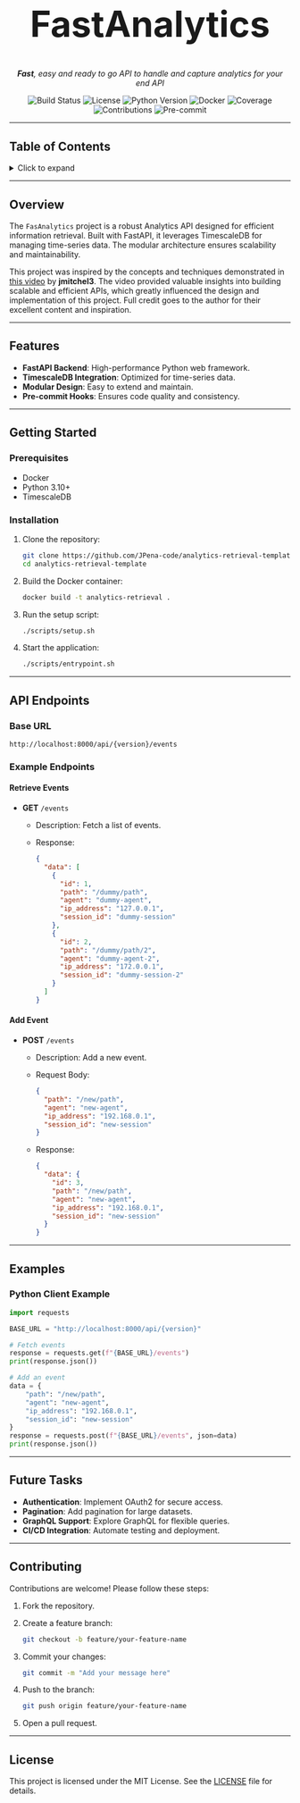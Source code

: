 <div align="center">
    <h1 style="font-size: 64px">FastAnalytics</h1>
    <p style="font-style: italic">
        <strong>Fast</strong>, easy and ready to go API to handle and capture analytics for your end API
    </p>
    <img src="https://img.shields.io/github/actions/workflow/status/JPena-code/analytics-retrieval-template/ci.yml?branch=main" alt="Build Status">
    <img src="https://img.shields.io/github/license/JPena-code/analytics-retrieval-template" alt="License">
    <img src="https://img.shields.io/badge/python-3.10%2B-blue" alt="Python Version">
    <img src="https://img.shields.io/badge/docker-supported-blue" alt="Docker">
    <img src="https://img.shields.io/codecov/c/github/JPena-code/analytics-retrieval-template" alt="Coverage">
    <img src="https://img.shields.io/badge/contributions-welcome-brightgreen" alt="Contributions">
    <img src="https://img.shields.io/badge/pre--commit-enabled-brightgreen?logo=pre-commit" alt="Pre-commit">
</div>

---

## Table of Contents

<details>
<summary>Click to expand</summary>

- [Table of Contents](#table-of-contents)
- [Overview](#overview)
- [Features](#features)
- [Getting Started](#getting-started)
  - [Prerequisites](#prerequisites)
  - [Installation](#installation)
- [API Endpoints](#api-endpoints)
  - [Base URL](#base-url)
  - [Example Endpoints](#example-endpoints)
    - [Retrieve Events](#retrieve-events)
    - [Add Event](#add-event)
- [Examples](#examples)
  - [Python Client Example](#python-client-example)
- [Future Tasks](#future-tasks)
- [Contributing](#contributing)
- [License](#license)

</details>

---

## Overview

The `FasAnalytics` project is a robust Analytics API designed for efficient information retrieval. Built with FastAPI, it leverages TimescaleDB for managing time-series data. The modular architecture ensures scalability and maintainability.

This project was inspired by the concepts and techniques demonstrated in [this video](https://www.youtube.com/watch?v=tiBeLLv5GJo&t=9420s) by **jmitchel3**. The video provided valuable insights into building scalable and efficient APIs, which greatly influenced the design and implementation of this project. Full credit goes to the author for their excellent content and inspiration.

---

## Features

- **FastAPI Backend**: High-performance Python web framework.
- **TimescaleDB Integration**: Optimized for time-series data.
- **Modular Design**: Easy to extend and maintain.
- **Pre-commit Hooks**: Ensures code quality and consistency.

---

## Getting Started

### Prerequisites

- Docker
- Python 3.10+
- TimescaleDB

### Installation

1. Clone the repository:

   ```bash
   git clone https://github.com/JPena-code/analytics-retrieval-template.git
   cd analytics-retrieval-template
   ```

2. Build the Docker container:

   ```bash
   docker build -t analytics-retrieval .
   ```

3. Run the setup script:

   ```bash
   ./scripts/setup.sh
   ```

4. Start the application:

   ```bash
   ./scripts/entrypoint.sh
   ```

---

## API Endpoints

### Base URL

```text
http://localhost:8000/api/{version}/events
```

### Example Endpoints

#### Retrieve Events

- **GET** `/events`
  - Description: Fetch a list of events.
  - Response:

    ```json
    {
      "data": [
        {
          "id": 1,
          "path": "/dummy/path",
          "agent": "dummy-agent",
          "ip_address": "127.0.0.1",
          "session_id": "dummy-session"
        },
        {
          "id": 2,
          "path": "/dummy/path/2",
          "agent": "dummy-agent-2",
          "ip_address": "172.0.0.1",
          "session_id": "dummy-session-2"
        }
      ]
    }
    ```

#### Add Event

- **POST** `/events`
  - Description: Add a new event.
  - Request Body:

    ```json
    {
      "path": "/new/path",
      "agent": "new-agent",
      "ip_address": "192.168.0.1",
      "session_id": "new-session"
    }
    ```

  - Response:

    ```json
    {
      "data": {
        "id": 3,
        "path": "/new/path",
        "agent": "new-agent",
        "ip_address": "192.168.0.1",
        "session_id": "new-session"
      }
    }
    ```

---

## Examples

### Python Client Example

```python
import requests

BASE_URL = "http://localhost:8000/api/{version}"

# Fetch events
response = requests.get(f"{BASE_URL}/events")
print(response.json())

# Add an event
data = {
    "path": "/new/path",
    "agent": "new-agent",
    "ip_address": "192.168.0.1",
    "session_id": "new-session"
}
response = requests.post(f"{BASE_URL}/events", json=data)
print(response.json())
```

---

## Future Tasks

- **Authentication**: Implement OAuth2 for secure access.
- **Pagination**: Add pagination for large datasets.
- **GraphQL Support**: Explore GraphQL for flexible queries.
- **CI/CD Integration**: Automate testing and deployment.

---

## Contributing

Contributions are welcome! Please follow these steps:

1. Fork the repository.
2. Create a feature branch:

   ```bash
   git checkout -b feature/your-feature-name
   ```

3. Commit your changes:

   ```bash
   git commit -m "Add your message here"
   ```

4. Push to the branch:

   ```bash
   git push origin feature/your-feature-name
   ```

5. Open a pull request.

---

## License

This project is licensed under the MIT License. See the [LICENSE](LICENSE) file for details.
